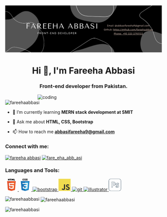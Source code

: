 ![logo](https://github.com/fareehaabbasi/fareehaabbasi/blob/main/Beige%20Pink%20Creative%20Designer%20LinkedIn%20Article%20Cover%20Image.png)
<h1 align="center">Hi 👋, I'm Fareeha Abbasi</h1>
<h3 align="center">Front-end developer from Pakistan.</h3>

<img align="right" alt="coding" width="400" src="https://cdn.dribbble.com/users/1364029/screenshots/16093268/media/68e82a7fb4904614a9066d6b540c14b2.gif">

<p align="left"> <img src="https://komarev.com/ghpvc/?username=fareehaabbasi&label=Profile%20views&color=0e75b6&style=flat" alt="fareehaabbasi" /> </p>

- 🌱 I’m currently learning **MERN stack development at SMIT**

- 💬 Ask me about **HTML, CSS, Bootstrap**

- 📫 How to reach me **abbasifareeha9@gmail.com**

<h3 align="left">Connect with me:</h3>
<p align="left">
<a href="[https://www.linkedin.com/in/fareeha-abbasi-9ba930327/]" target="blank"><img align="center" src="https://raw.githubusercontent.com/rahuldkjain/github-profile-readme-generator/master/src/images/icons/Social/linked-in-alt.svg" alt="fareeha abbasi" height="30" width="40" /></a>
<a href="https://instagram.com/fare_eha_abb_asi" target="blank"><img align="center" src="https://raw.githubusercontent.com/rahuldkjain/github-profile-readme-generator/master/src/images/icons/Social/instagram.svg" alt="fare_eha_abb_asi" height="30" width="40" /></a>
</p>

<h3 align="left">Languages and Tools:</h3>
<p align="left"> <a href="https://www.w3.org/html/" target="_blank" rel="noreferrer"> <img src="https://raw.githubusercontent.com/devicons/devicon/master/icons/html5/html5-original-wordmark.svg" alt="html5" width="40" height="40"/> </a> <a href="https://www.w3schools.com/css/" target="_blank" rel="noreferrer"> <img src="https://raw.githubusercontent.com/devicons/devicon/master/icons/css3/css3-original-wordmark.svg" alt="css3" width="40" height="40"/> </a> <a href="https://getbootstrap.com" target="_blank" rel="noreferrer">
  <img src="https://cdn.jsdelivr.net/gh/devicons/devicon/icons/bootstrap/bootstrap-original.svg" alt="bootstrap" width="40" height="40"/>
</a> <a href="https://developer.mozilla.org/en-US/docs/Web/JavaScript" target="_blank" rel="noreferrer"> <img src="https://raw.githubusercontent.com/devicons/devicon/master/icons/javascript/javascript-original.svg" alt="javascript" width="40" height="40"/> </a> <a href="https://git-scm.com/" target="_blank" rel="noreferrer"> <img src="https://www.vectorlogo.zone/logos/git-scm/git-scm-icon.svg" alt="git" width="40" height="40"/> </a> <a href="https://www.adobe.com/in/products/illustrator.html" target="_blank" rel="noreferrer"> <img src="https://www.vectorlogo.zone/logos/adobe_illustrator/adobe_illustrator-icon.svg" alt="illustrator" width="40" height="40"/> </a> <a href="https://www.photoshop.com/en" target="_blank" rel="noreferrer"> <img src="https://raw.githubusercontent.com/devicons/devicon/master/icons/photoshop/photoshop-line.svg" alt="photoshop" width="40" height="40"/> </a> </p>

<p><img align="left" src="https://github-readme-stats.vercel.app/api/top-langs?username=fareehaabbasi&show_icons=true&locale=en&layout=compact" alt="fareehaabbasi" /></p>

<p>&nbsp;<img align="center" src="https://github-readme-stats.vercel.app/api?username=fareehaabbasi&show_icons=true&locale=en" alt="fareehaabbasi" /></p>

<p><img align="center" src="https://github-readme-streak-stats.herokuapp.com/?user=fareehaabbasi&" alt="fareehaabbasi" /></p>
